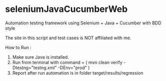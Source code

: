 # seleniumJavaCucumberWeb
Automation testing framework using Selenium + Java + Cucumber with BDD style

 The site in this script and test cases is NOT affiliated with me.

How to Run :
1. Make sure Java is installed.
2. Run from terminal with command = ( mvn clean verify -Dtestng="testng.xml" -DEnv="prod" )
3. Report after run automation is in folder target/results/regression
